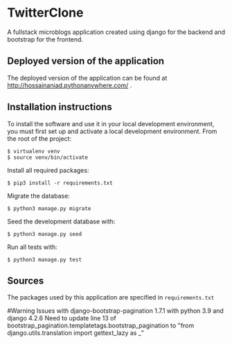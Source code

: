 # TwitterClone

A fullstack microblogs application created using django for the backend and bootstrap for the frontend.

## Deployed version of the application
The deployed version of the application can be found at http://hossainaniad.pythonanywhere.com/ .

## Installation instructions
To install the software and use it in your local development environment, you must first set up and activate a local development environment.  From the root of the project:

```
$ virtualenv venv
$ source venv/bin/activate
```

Install all required packages:

```
$ pip3 install -r requirements.txt
```

Migrate the database:

```
$ python3 manage.py migrate
```

Seed the development database with:

```
$ python3 manage.py seed
```

Run all tests with:
```
$ python3 manage.py test
```

## Sources
The packages used by this application are specified in `requirements.txt`

#Warning
Issues with django-bootstrap-pagination 1.7.1 with python 3.9 and django 4.2.6
Need to update line 13 of bootstrap_pagination.templatetags.bootstrap_pagination to "from django.utils.translation import gettext_lazy as _"
